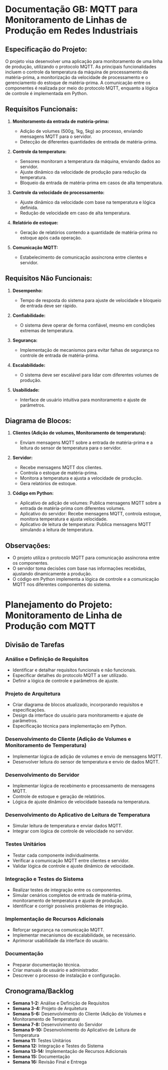# Documentação GB: MQTT para Monitoramento de Linhas de Produção em Redes Industriais

## Especificação do Projeto:
O projeto visa desenvolver uma aplicação para monitoramento de uma linha de produção, utilizando o protocolo MQTT. As principais funcionalidades incluem o controle da temperatura da máquina de processamento da matéria-prima, a monitorização da velocidade de processamento e o gerenciamento do estoque de matéria-prima. A comunicação entre os componentes é realizada por meio do protocolo MQTT, enquanto a lógica de controle é implementada em Python.

## Requisitos Funcionais:
1. **Monitoramento da entrada de matéria-prima:**
   - Adição de volumes (500g, 1kg, 5kg) ao processo, enviando mensagens MQTT para o servidor.
   - Detecção de diferentes quantidades de entrada de matéria-prima.
   
2. **Controle da temperatura:**
   - Sensores monitoram a temperatura da máquina, enviando dados ao servidor.
   - Ajuste dinâmico da velocidade de produção para redução da temperatura.
   - Bloqueio da entrada de matéria-prima em casos de alta temperatura.
   
3. **Controle da velocidade de processamento:**
   - Ajuste dinâmico da velocidade com base na temperatura e lógica definida.
   - Redução de velocidade em caso de alta temperatura.
   
4. **Relatório de estoque:**
   - Geração de relatórios contendo a quantidade de matéria-prima no estoque após cada operação.
   
5. **Comunicação MQTT:**
   - Estabelecimento de comunicação assíncrona entre clientes e servidor.

## Requisitos Não Funcionais:
1. **Desempenho:**
   - Tempo de resposta do sistema para ajuste de velocidade e bloqueio de entrada deve ser rápido.
   
2. **Confiabilidade:**
   - O sistema deve operar de forma confiável, mesmo em condições extremas de temperatura.
   
3. **Segurança:**
   - Implementação de mecanismos para evitar falhas de segurança no controle de entrada de matéria-prima.
   
4. **Escalabilidade:**
   - O sistema deve ser escalável para lidar com diferentes volumes de produção.
   
5. **Usabilidade:**
   - Interface de usuário intuitiva para monitoramento e ajuste de parâmetros.

## Diagrama de Blocos:
1. **Clientes (Adição de volumes, Monitoramento de temperatura):**
   - Enviam mensagens MQTT sobre a entrada de matéria-prima e a leitura do sensor de temperatura para o servidor.
   
2. **Servidor:**
   - Recebe mensagens MQTT dos clientes.
   - Controla o estoque de matéria-prima.
   - Monitora a temperatura e ajusta a velocidade de produção.
   - Gera relatórios de estoque.

3. **Código em Python:**
   - Aplicativo de adição de volumes: Publica mensagens MQTT sobre a entrada de matéria-prima com diferentes volumes.
   - Aplicativo do servidor: Recebe mensagens MQTT, controla estoque, monitora temperatura e ajusta velocidade.
   - Aplicativo de leitura de temperatura: Publica mensagens MQTT simulando a leitura de temperatura.

## Observações:
- O projeto utiliza o protocolo MQTT para comunicação assíncrona entre os componentes.
- O servidor toma decisões com base nas informações recebidas, ajustando dinamicamente a produção.
- O código em Python implementa a lógica de controle e a comunicação MQTT nos diferentes componentes do sistema.

# Planejamento do Projeto: Monitoramento de Linha de Produção com MQTT

## Divisão de Tarefas

### Análise e Definição de Requisitos
- Identificar e detalhar requisitos funcionais e não funcionais.
- Especificar detalhes do protocolo MQTT a ser utilizado.
- Definir a lógica de controle e parâmetros de ajuste.

### Projeto de Arquitetura
- Criar diagrama de blocos atualizado, incorporando requisitos e especificações.
- Design da interface do usuário para monitoramento e ajuste de parâmetros.
- Especificação técnica para implementação em Python.

### Desenvolvimento do Cliente (Adição de Volumes e Monitoramento de Temperatura)
- Implementar lógica de adição de volumes e envio de mensagens MQTT.
- Desenvolver leitura do sensor de temperatura e envio de dados MQTT.

### Desenvolvimento do Servidor
- Implementar lógica de recebimento e processamento de mensagens MQTT.
- Controle de estoque e geração de relatórios.
- Lógica de ajuste dinâmico de velocidade baseada na temperatura.

### Desenvolvimento do Aplicativo de Leitura de Temperatura
- Simular leitura de temperatura e enviar dados MQTT.
- Integrar com lógica de controle de velocidade no servidor.

### Testes Unitários
- Testar cada componente individualmente.
- Verificar a comunicação MQTT entre clientes e servidor.
- Validar lógica de controle e ajuste dinâmico de velocidade.

### Integração e Testes do Sistema
- Realizar testes de integração entre os componentes.
- Simular cenários completos de entrada de matéria-prima, monitoramento de temperatura e ajuste de produção.
- Identificar e corrigir possíveis problemas de integração.

### Implementação de Recursos Adicionais
- Reforçar segurança na comunicação MQTT.
- Implementar mecanismos de escalabilidade, se necessário.
- Aprimorar usabilidade da interface do usuário.

### Documentação
- Preparar documentação técnica.
- Criar manuais de usuário e administrador.
- Descrever o processo de instalação e configuração.

## Cronograma/Backlog

- **Semana 1-2:** Análise e Definição de Requisitos
- **Semana 3-4:** Projeto de Arquitetura
- **Semana 5-6:** Desenvolvimento do Cliente (Adição de Volumes e Monitoramento de Temperatura)
- **Semana 7-8:** Desenvolvimento do Servidor
- **Semana 9-10:** Desenvolvimento do Aplicativo de Leitura de Temperatura
- **Semana 11:** Testes Unitários
- **Semana 12:** Integração e Testes do Sistema
- **Semana 13-14:** Implementação de Recursos Adicionais
- **Semana 15:** Documentação
- **Semana 16:** Revisão Final e Entrega
